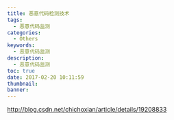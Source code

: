```yaml
---
title: 恶意代码检测技术
tags:
  - 恶意代码监测
categories:
  - Others
keywords:
  - 恶意代码监测
description:
  - 恶意代码监测
toc: true
date: 2017-02-20 10:11:59
thumbnail:
banner:
---
```


http://blog.csdn.net/chichoxian/article/details/19208833
